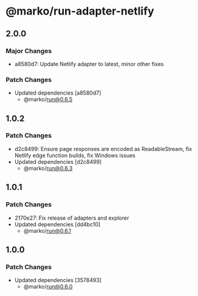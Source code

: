 # @marko/run-adapter-netlify

## 2.0.0

### Major Changes

- a8580d7: Update Netlify adapter to latest, minor other fixes

### Patch Changes

- Updated dependencies [a8580d7]
  - @marko/run@0.6.5

## 1.0.2

### Patch Changes

- d2c8499: Ensure page responses are encoded as ReadableStream, fix Netlify edge function builds, fix Windows issues
- Updated dependencies [d2c8499]
  - @marko/run@0.6.3

## 1.0.1

### Patch Changes

- 2170e27: Fix release of adapters and explorer
- Updated dependencies [dd4bc10]
  - @marko/run@0.6.1

## 1.0.0

### Patch Changes

- Updated dependencies [3578493]
  - @marko/run@0.6.0
